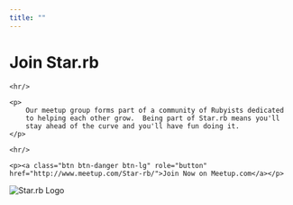 ```yaml
---
title: ""
---
```


<div class="jumbotron text-center">
    <h1>Join Star.rb</h1>

    <hr/>
    
    <p>
        Our meetup group forms part of a community of Rubyists dedicated
        to helping each other grow.  Being part of Star.rb means you'll
        stay ahead of the curve and you'll have fun doing it.
    </p>
    
    <hr/>

    <p><a class="btn btn-danger btn-lg" role="button" href="http://www.meetup.com/Star-rb/">Join Now on Meetup.com</a></p>
</div>

<img src="/img/star-rb-logo.png" alt="Star.rb Logo" class="img-responsive center-block"/>

<!-- Facebook Conversion Code for Join Star.rb Pixel -->
<script>(function() {
  var _fbq = window._fbq || (window._fbq = []);
  if (!_fbq.loaded) {
    var fbds = document.createElement('script');
    fbds.async = true;
    fbds.src = '//connect.facebook.net/en_US/fbds.js';
    var s = document.getElementsByTagName('script')[0];
    s.parentNode.insertBefore(fbds, s);
    _fbq.loaded = true;
  }
})();
window._fbq = window._fbq || [];
window._fbq.push(['track', '6019321460540', {'value':'0.00','currency':'USD'}]);
</script>
<noscript><img height="1" width="1" alt="" style="display:none" src="https://www.facebook.com/tr?ev=6019321460540&amp;cd[value]=0&amp;cd[currency]=USD&amp;noscript=1" /></noscript>